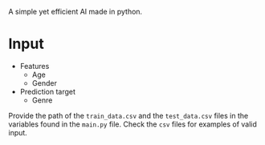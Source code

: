 A simple yet efficient AI made in python.

# Input

- Features
  - Age
  - Gender  
- Prediction target
  - Genre  

Provide the path of the ``train_data.csv`` and the ``test_data.csv`` files in the variables found in the ``main.py`` file.
Check the ``csv`` files for examples of valid input.
